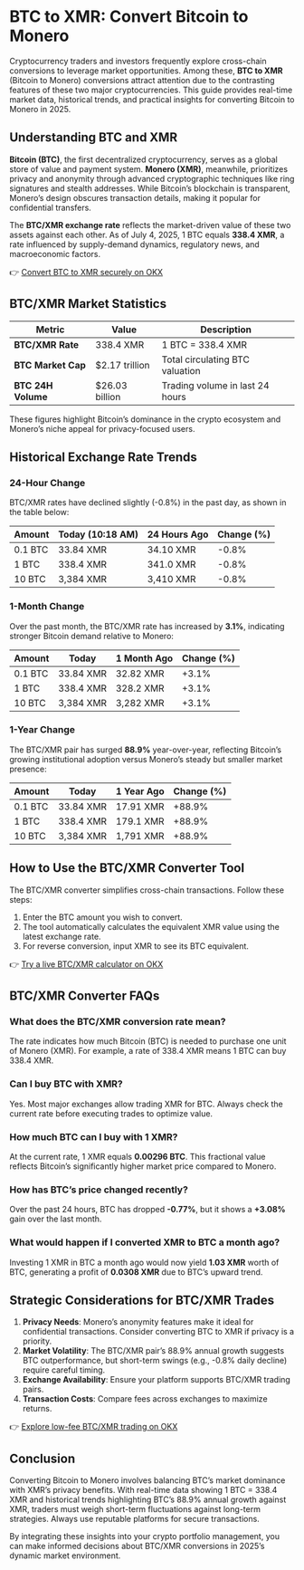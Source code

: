 # BTC to XMR: Convert Bitcoin to Monero  

Cryptocurrency traders and investors frequently explore cross-chain conversions to leverage market opportunities. Among these, **BTC to XMR** (Bitcoin to Monero) conversions attract attention due to the contrasting features of these two major cryptocurrencies. This guide provides real-time market data, historical trends, and practical insights for converting Bitcoin to Monero in 2025.  

## Understanding BTC and XMR  

**Bitcoin (BTC)**, the first decentralized cryptocurrency, serves as a global store of value and payment system. **Monero (XMR)**, meanwhile, prioritizes privacy and anonymity through advanced cryptographic techniques like ring signatures and stealth addresses. While Bitcoin’s blockchain is transparent, Monero’s design obscures transaction details, making it popular for confidential transfers.  

The **BTC/XMR exchange rate** reflects the market-driven value of these two assets against each other. As of July 4, 2025, 1 BTC equals **338.4 XMR**, a rate influenced by supply-demand dynamics, regulatory news, and macroeconomic factors.  

👉 [Convert BTC to XMR securely on OKX](https://bit.ly/okx-bonus)  

## BTC/XMR Market Statistics  

| Metric                | Value                          | Description                          |  
|-----------------------|--------------------------------|--------------------------------------|  
| **BTC/XMR Rate**      | 338.4 XMR                      | 1 BTC = 338.4 XMR                    |  
| **BTC Market Cap**    | $2.17 trillion                 | Total circulating BTC valuation      |  
| **BTC 24H Volume**    | $26.03 billion                 | Trading volume in last 24 hours      |  

These figures highlight Bitcoin’s dominance in the crypto ecosystem and Monero’s niche appeal for privacy-focused users.  

## Historical Exchange Rate Trends  

### 24-Hour Change  
BTC/XMR rates have declined slightly (-0.8%) in the past day, as shown in the table below:  

| Amount       | Today (10:18 AM) | 24 Hours Ago | Change (%) |  
|--------------|------------------|--------------|------------|  
| 0.1 BTC      | 33.84 XMR        | 34.10 XMR    | -0.8%      |  
| 1 BTC        | 338.4 XMR        | 341.0 XMR    | -0.8%      |  
| 10 BTC       | 3,384 XMR        | 3,410 XMR    | -0.8%      |  

### 1-Month Change  
Over the past month, the BTC/XMR rate has increased by **3.1%**, indicating stronger Bitcoin demand relative to Monero:  

| Amount       | Today            | 1 Month Ago  | Change (%) |  
|--------------|------------------|--------------|------------|  
| 0.1 BTC      | 33.84 XMR        | 32.82 XMR    | +3.1%      |  
| 1 BTC        | 338.4 XMR        | 328.2 XMR    | +3.1%      |  
| 10 BTC       | 3,384 XMR        | 3,282 XMR    | +3.1%      |  

### 1-Year Change  
The BTC/XMR pair has surged **88.9%** year-over-year, reflecting Bitcoin’s growing institutional adoption versus Monero’s steady but smaller market presence:  

| Amount       | Today            | 1 Year Ago   | Change (%) |  
|--------------|------------------|--------------|------------|  
| 0.1 BTC      | 33.84 XMR        | 17.91 XMR    | +88.9%     |  
| 1 BTC        | 338.4 XMR        | 179.1 XMR    | +88.9%     |  
| 10 BTC       | 3,384 XMR        | 1,791 XMR    | +88.9%     |  

## How to Use the BTC/XMR Converter Tool  

The BTC/XMR converter simplifies cross-chain transactions. Follow these steps:  
1. Enter the BTC amount you wish to convert.  
2. The tool automatically calculates the equivalent XMR value using the latest exchange rate.  
3. For reverse conversion, input XMR to see its BTC equivalent.  

👉 [Try a live BTC/XMR calculator on OKX](https://bit.ly/okx-bonus)  

## BTC/XMR Converter FAQs  

### What does the BTC/XMR conversion rate mean?  
The rate indicates how much Bitcoin (BTC) is needed to purchase one unit of Monero (XMR). For example, a rate of 338.4 XMR means 1 BTC can buy 338.4 XMR.  

### Can I buy BTC with XMR?  
Yes. Most major exchanges allow trading XMR for BTC. Always check the current rate before executing trades to optimize value.  

### How much BTC can I buy with 1 XMR?  
At the current rate, 1 XMR equals **0.00296 BTC**. This fractional value reflects Bitcoin’s significantly higher market price compared to Monero.  

### How has BTC’s price changed recently?  
Over the past 24 hours, BTC has dropped **-0.77%**, but it shows a **+3.08%** gain over the last month.  

### What would happen if I converted XMR to BTC a month ago?  
Investing 1 XMR in BTC a month ago would now yield **1.03 XMR** worth of BTC, generating a profit of **0.0308 XMR** due to BTC’s upward trend.  

## Strategic Considerations for BTC/XMR Trades  

1. **Privacy Needs**: Monero’s anonymity features make it ideal for confidential transactions. Consider converting BTC to XMR if privacy is a priority.  
2. **Market Volatility**: The BTC/XMR pair’s 88.9% annual growth suggests BTC outperformance, but short-term swings (e.g., -0.8% daily decline) require careful timing.  
3. **Exchange Availability**: Ensure your platform supports BTC/XMR trading pairs.  
4. **Transaction Costs**: Compare fees across exchanges to maximize returns.  

👉 [Explore low-fee BTC/XMR trading on OKX](https://bit.ly/okx-bonus)  

## Conclusion  

Converting Bitcoin to Monero involves balancing BTC’s market dominance with XMR’s privacy benefits. With real-time data showing 1 BTC = 338.4 XMR and historical trends highlighting BTC’s 88.9% annual growth against XMR, traders must weigh short-term fluctuations against long-term strategies. Always use reputable platforms for secure transactions.  

By integrating these insights into your crypto portfolio management, you can make informed decisions about BTC/XMR conversions in 2025’s dynamic market environment.